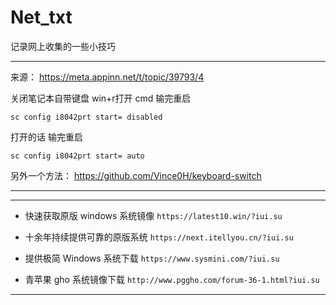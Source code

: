 # Net_txt
记录网上收集的一些小技巧

---

来源： https://meta.appinn.net/t/topic/39793/4

关闭笔记本自带键盘
win+r打开 cmd 输完重启

`sc config i8042prt start= disabled`

打开的话 输完重启

`sc config i8042prt start= auto`


另外一个方法：
https://github.com/Vince0H/keyboard-switch

---

---

- 快速获取原版 windows 系统镜像
`https://latest10.win/?iui.su`

- 十余年持续提供可靠的原版系统
`https://next.itellyou.cn/?iui.su`

- 提供极简 Windows 系统下载
`https://www.sysmini.com/?iui.su`

- 青苹果 gho 系统镜像下载
`http://www.pggho.com/forum-36-1.html?iui.su`
---